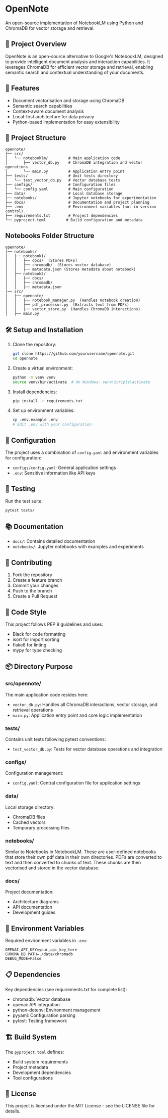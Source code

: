 # OpenNote

An open-source implementation of NotebookLM using Python and ChromaDB for vector storage and retrieval.

## 🎯 Project Overview

OpenNote is an open-source alternative to Google's NotebookLM, designed to provide intelligent document analysis and interaction capabilities. It leverages ChromaDB for efficient vector storage and retrieval, enabling semantic search and contextual understanding of your documents.

## 🚀 Features

- Document vectorisation and storage using ChromaDB
- Semantic search capabilities
- Context-aware document analysis
- Local-first architecture for data privacy
- Python-based implementation for easy extensibility

## 📁 Project Structure

```plaintext
opennote/
├── src/
│   └── notebooklm/         # Main application code
│       ├── vector_db.py    # ChromaDB integration and vector operations
│       └── main.py         # Application entry point
├── tests/                  # Unit tests directory
│   └── test_vector_db.py   # Vector database tests
├── configs/                # Configuration files
│   └── config.yaml         # Main configuration
├── data/                   # Local database storage
├── notebooks/              # Jupyter notebooks for experimentation
├── docs/                   # Documentation and project planning
├── .env                    # Environment variables (not in version control)
├── requirements.txt        # Project dependencies
└── pyproject.toml         # Build configuration and metadata
```

## Notebooks Folder Structure

```plaintext
opennote/
│── notebooks/
│   ├── notebook1/
│   │   ├── docs/  (Stores PDFs)
│   │   ├── chromadb/  (Stores vector database)
│   │   ├── metadata.json (Stores metadata about notebook)
│   ├── notebook2/
│   │   ├── docs/
│   │   ├── chromadb/
│   │   ├── metadata.json
│── src/
│   ├── opennote/
│   │   ├── notebook_manager.py  (Handles notebook creation)
│   │   ├── pdf_processor.py  (Extracts text from PDFs)
│   │   ├── vector_store.py  (Handles ChromaDB interactions)
│   ├── main.py
```

## 🛠️ Setup and Installation

1. Clone the repository:

   ```bash
   git clone https://github.com/yourusername/opennote.git
   cd opennote
   ```

2. Create a virtual environment:

   ```bash
   python -m venv venv
   source venv/bin/activate  # On Windows: venv\Scripts\activate
   ```

3. Install dependencies:

   ```bash
   pip install -r requirements.txt
   ```

4. Set up environment variables:

   ```bash
   cp .env.example .env
   # Edit .env with your configuration
   ```

## 🔧 Configuration

The project uses a combination of `config.yaml` and environment variables for configuration:

- `configs/config.yaml`: General application settings
- `.env`: Sensitive information like API keys

## 🧪 Testing

Run the test suite:

```bash
pytest tests/
```

## 📚 Documentation

- `docs/`: Contains detailed documentation
- `notebooks/`: Jupyter notebooks with examples and experiments

## 🤝 Contributing

1. Fork the repository
2. Create a feature branch
3. Commit your changes
4. Push to the branch
5. Create a Pull Request

## 📝 Code Style

This project follows PEP 8 guidelines and uses:

- Black for code formatting
- isort for import sorting
- flake8 for linting
- mypy for type checking

## 📦 Directory Purpose

### src/opennote/

The main application code resides here:

- `vector_db.py`: Handles all ChromaDB interactions, vector storage, and retrieval operations
- `main.py`: Application entry point and core logic implementation

### tests/

Contains unit tests following pytest conventions:

- `test_vector_db.py`: Tests for vector database operations and integration

### configs/

Configuration management:

- `config.yaml`: Central configuration file for application settings

### data/

Local storage directory:

- ChromaDB files
- Cached vectors
- Temporary processing files

### notebooks/

Similar to Notebooks in NotebookLM. These are user-defined notebooks that store their own pdf data in their own directories.
PDFs are converted to text and then converted to chunks of text. These chunks are then vectorised and stored in the vector database.

### docs/

Project documentation:

- Architecture diagrams
- API documentation
- Development guides

## 🔐 Environment Variables

Required environment variables in `.env`:

```plaintext
OPENAI_API_KEY=your_api_key_here
CHROMA_DB_PATH=./data/chromadb
DEBUG_MODE=False
```

## 📋 Dependencies

Key dependencies (see requirements.txt for complete list):

- chromadb: Vector database
- openai: API integration
- python-dotenv: Environment management
- pyyaml: Configuration parsing
- pytest: Testing framework

## 🏗️ Build System

The `pyproject.toml` defines:

- Build system requirements
- Project metadata
- Development dependencies
- Tool configurations

## 📜 License

This project is licensed under the MIT License - see the LICENSE file for details.
